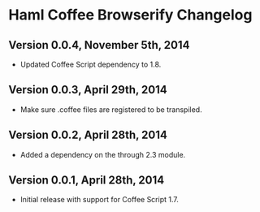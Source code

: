 # Haml Coffee Browserify Changelog

## Version 0.0.4, November 5th, 2014

* Updated Coffee Script dependency to 1.8.

## Version 0.0.3, April 29th, 2014

* Make sure .coffee files are registered to be transpiled.

## Version 0.0.2, April 28th, 2014

* Added a dependency on the through 2.3 module.

## Version 0.0.1, April 28th, 2014

* Initial release with support for Coffee Script 1.7.